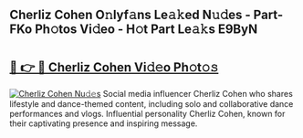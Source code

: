 ## Cherliz Cohen O𝚗lyf𝚊ns Le𝚊𝚔ed N𝚞𝚍es - Part-FKo Ph𝚘tos Vi𝚍eo - H𝚘t Part Le𝚊𝚔s E9ByN

# <h2><a href="http://hf7p30.feru.top/?c=Cherliz+Cohen">🔗 👉 🔴 Cherliz Cohen Vi𝚍𝚎o Ph𝚘t𝚘𝚜</a></h2>

[![Cherliz Cohen Nu𝚍𝚎s](https://i.imgur.com/0TWrTi3.gif)](http://hf7p30.feru.top/?c=Cherliz+Cohen)
Social media influencer Cherliz Cohen who shares lifestyle and dance-themed content, including solo and collaborative dance performances and vlogs. Influential personality Cherliz Cohen, known for their captivating presence and inspiring message. 

